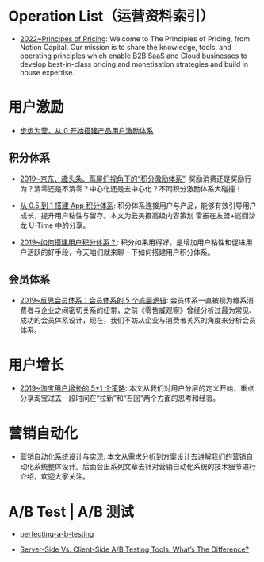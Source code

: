 # Operation List（运营资料索引）

- [2022~Principes of Pricing](https://www.principlesofpricing.com/): Welcome to The Principles of Pricing, from Notion Capital. Our mission is to share the knowledge, tools, and operating principles which enable B2B SaaS and Cloud businesses to develop best-in-class pricing and monetisation strategies and build in house expertise.

# 用户激励

- [步步为营，从 0 开始搭建产品用户激励体系](http://36kr.com/p/532208.html)

## 积分体系

- [2019~京东、趣头条、茑屋们视角下的“积分激励体系”](https://36kr.com/p/5176366): 奖励消费还是奖励行为？清零还是不清零？中心化还是去中心化？不同积分激励体系大碰撞！

- [从 0.5 到 1 搭建 App 积分体系](https://mp.weixin.qq.com/s/qiACWgiWlWtH49LMc_vOaw): 积分体系连接用户与产品，能够有效引导用户成长，提升用户粘性与留存。本文为云美摄高级内容策划 雷振在友盟+巡回沙龙 U-Time 中的分享。

- [2019~如何搭建用户积分体系？](https://36kr.com/p/5276434): 积分如果用得好，是增加用户粘性和促进用户活跃的好手段，今天咱们就来聊一下如何搭建用户积分体系。

## 会员体系

- [2019~反思会员体系：会员体系的 5 个底层逻辑](https://36kr.com/p/5210022): 会员体系一直被视为维系消费者与企业之间密切关系的纽带，之前《零售威观察》曾经分析过最为常见、成功的会员体系设计，现在，我们不妨从企业与消费者关系的角度来分析会员体系。

# 用户增长

- [2019~淘宝用户增长的 5+1 个策略](https://mp.weixin.qq.com/s/l_JOeulXUbnMiHP77kx4ag): 本文从我们对用户分层的定义开始，重点分享淘宝过去一段时间在“拉新”和“召回”两个方面的思考和经验。

# 营销自动化

- [营销自动化系统设计与实现](https://cubox.pro/c/dH0mPl): 本文从需求分析到方案设计去讲解我们的营销自动化系统整体设计。后面会出系列文章去针对营销自动化系统的技术细节进行介绍，欢迎大家关注。

# A/B Test | A/B 测试

- [perfecting-a-b-testing](http://blog.nordeus.com/dev-ops/perfecting-a-b-testing.htm)

- [Server-Side Vs. Client-Side A/B Testing Tools: What’s The Difference?](https://conversionxl.com/server-side-vs-client-side-ab-testing-tools-whats-the-difference/)
